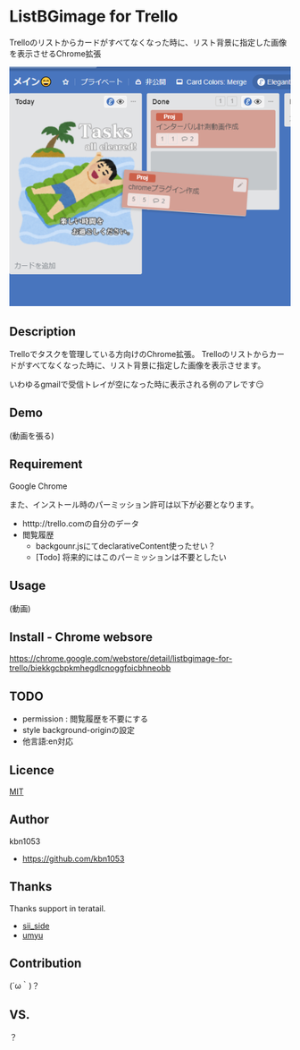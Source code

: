 ListBGimage for Trello
====
Trelloのリストからカードがすべてなくなった時に、リスト背景に指定した画像を表示させるChrome拡張

![overview](https://github.com/kbn1053/ListBGImage-for-Trello/blob/master/images/overview.png?raw=true "overview")

## Description
Trelloでタスクを管理している方向けのChrome拡張。
Trelloのリストからカードがすべてなくなった時に、リスト背景に指定した画像を表示させます。

いわゆるgmailで受信トレイが空になった時に表示される例のアレです😏 

## Demo

(動画を張る)

## Requirement

Google Chrome

また、インストール時のパーミッション許可は以下が必要となります。

- htttp://trello.comの自分のデータ
- 閲覧履歴
  - backgounr.jsにてdeclarativeContent使ったせい？
  - [Todo] 将来的にはこのパーミッションは不要としたい

## Usage

(動画)

## Install - Chrome websore

https://chrome.google.com/webstore/detail/listbgimage-for-trello/biekkgcbpkmhegdlcnoggfoicbhneobb

## TODO
- permission : 閲覧履歴を不要にする
- style background-originの設定
- 他言語:en対応

## Licence

[MIT](https://choosealicense.com/licenses/mit/)

## Author

kbn1053
- https://github.com/kbn1053

## Thanks
Thanks support in teratail.

- [sii_side](https://teratail.com/users/sii_side)
- [umyu](https://teratail.com/users/umyu)


## Contribution

(´ω｀)？

## VS.

？